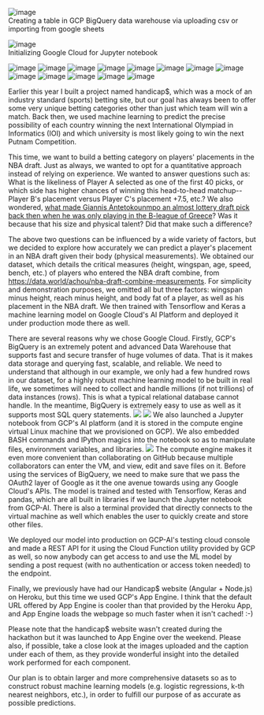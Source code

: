 ![image](https://user-images.githubusercontent.com/51895713/130388864-7d9bac03-284d-4df8-9074-5e0dc5962af3.png) <br>
Creating a table in GCP BigQuery data warehouse via uploading csv or importing from google sheets

![image](https://challengepost-s3-challengepost.netdna-ssl.com/photos/production/software_photos/001/633/162/datas/original.png) <br>
Initializing Google Cloud for Jupyter notebook

![image](https://challengepost-s3-challengepost.netdna-ssl.com/photos/production/software_photos/001/633/162/datas/original.png)
![image](https://challengepost-s3-challengepost.netdna-ssl.com/photos/production/software_photos/001/633/173/datas/original.png)
![image](https://challengepost-s3-challengepost.netdna-ssl.com/photos/production/software_photos/001/633/174/datas/original.png)
![image](https://challengepost-s3-challengepost.netdna-ssl.com/photos/production/software_photos/001/633/175/datas/original.png)
![image](https://challengepost-s3-challengepost.netdna-ssl.com/photos/production/software_photos/001/633/184/datas/original.png)
![image](https://challengepost-s3-challengepost.netdna-ssl.com/photos/production/software_photos/001/633/339/datas/original.png)
![image](https://challengepost-s3-challengepost.netdna-ssl.com/photos/production/software_photos/001/633/340/datas/original.png)
![image](https://challengepost-s3-challengepost.netdna-ssl.com/photos/production/software_photos/001/633/349/datas/original.png)
![image](https://challengepost-s3-challengepost.netdna-ssl.com/photos/production/software_photos/001/633/185/datas/original.png)
![image](https://challengepost-s3-challengepost.netdna-ssl.com/photos/production/software_photos/001/633/398/datas/original.png)
![image](https://challengepost-s3-challengepost.netdna-ssl.com/photos/production/software_photos/001/633/393/datas/original.png)
![image](https://challengepost-s3-challengepost.netdna-ssl.com/photos/production/software_photos/001/633/402/datas/original.png)
![image](https://challengepost-s3-challengepost.netdna-ssl.com/photos/production/software_photos/001/633/457/datas/original.png)

Earlier this year I built a project named handicap$, which was a mock of an industry standard (sports) betting site, but our goal has always been to offer some very unique betting categories other than just which team will win a match. Back then, we used machine learning to predict the precise possibility of each country winning the next International Olympiad in Informatics (IOI) and which university is most likely going to win the next Putnam Competition.

This time, we want to build a betting category on players' placements in the NBA draft. Just as always, we wanted to opt for a quantitative approach instead of relying on experience. We wanted to answer questions such as: What is the likeliness of Player A selected as one of the first 40 picks, or which side has higher chances of winning this head-to-head matchup--Player B's placement versus Player C's placement +7.5, etc.? We also wondered, [what made Giannis Antetokounmpo an almost lottery draft pick back then when he was only playing in the B-league of Greece](http://www.draftexpress.com/gallery/GiannisAntetokounmpo/1392220947.jpg)? 
Was it because that his size and physical talent? Did that make such a difference? 

The above two questions can be influenced by a wide variety of factors, but we decided to explore how accurately we can predict a player's placement in an NBA draft given their body (physical measurements). We obtained our dataset, which details the critical measures (height, wingspan, age, speed, bench, etc.) of players who entered the NBA draft combine, from https://data.world/achou/nba-draft-combine-measurements. For simplicity and demonstration purposes, we omitted all but three factors: wingspan minus height, reach minus height, and body fat of a player, as well as his placement in the NBA draft. We then trained with Tensorflow and Keras a machine learning model on Google Cloud's AI Platform and deployed it under production mode there as well. 

There are several reasons why we chose Google Cloud. Firstly, GCP's BigQuery is an extremely potent and advanced Data Warehouse that supports fast and secure transfer of huge volumes of data. That is it makes data storage and querying fast, scalable, and reliable. We need to understand that although in our example, we only had a few hundred rows in our dataset, for a highly robust machine learning model to be built in real life, we sometimes will need to collect and handle millions (if not trillions) of data instances (rows). This is what a typical relational database cannot handle. In the meantime, BigQuery is extremely easy to use as well as it supports most SQL query statements.
![](https://i.gyazo.com/e6672cbf72779cf8c6f49ec8fc8eea87.png)
![](https://gyazo.com/4d0d5aa519be8f7674874f49a828ecc9.png)
We also launched a Jupyter notebook from GCP's AI platform (and it is stored in the compute engine virtual Linux machine that we provisioned on GCP). We also embedded BASH commands and IPython magics into the notebook so as to manipulate files, environment variables, and libraries. 
![](https://gyazo.com/d5a6c7d9187f5dbef4d303f307cae51f)
The compute engine makes it even more convenient than collaborating on GitHub because multiple collaborators can enter the VM, and view, edit and save files on it. Before using the services of BigQuery, we need to make sure that we pass the OAuth2 layer of Google as it the one avenue towards using any Google Cloud's APIs. The model is trained and tested with Tensorflow, Keras and pandas, which are all built in libraries if we launch the Jupyter notebook from GCP-AI. There is also a terminal provided that directly connects to the virtual machine as well which enables the user to quickly create and store other files.

We deployed our model into production on GCP-AI's testing cloud console and made a REST API for it using the Cloud Function utility provided by GCP as well, so now anybody can get access to and use the ML model by sending a post request (with no authentication or access token needed) to the endpoint.

Finally, we previously have had our Handicap$ website (Angular + Node.js) on Heroku, but this time we used GCP's App Engine. I think that the default URL offered by App Engine is cooler than that provided by 
the Heroku App, and App Engine loads the webpage so much faster when it isn't cached! :-)

Please note that the handicap$ website wasn't created during the hackathon but it was launched to App Engine over the weekend. Please also, if possible, take a close look at the images uploaded and the caption under each of them, as they provide wonderful insight into the detailed work performed for each component.

Our plan is to obtain larger and more comprehensive datasets so as to construct robust machine learning models (e.g. logistic regressions, k-th nearest neighbors, etc.), in order to fulfill our purpose of as accurate as possible predictions. 
